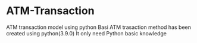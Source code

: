 # ATM-Transaction
ATM transaction model using python
Basi ATM trasaction method has been created using python(3.9.0)
It only need Python basic knowledge
